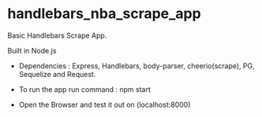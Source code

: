 # handlebars_nba_scrape_app

Basic Handlebars Scrape App.

Built in Node.js
  - Dependencies : Express, Handlebars, body-parser, cheerio(scrape), PG, Sequelize and Request.

  - To run the app run command : npm start
  - Open the Browser and test it out on (localhost:8000)
